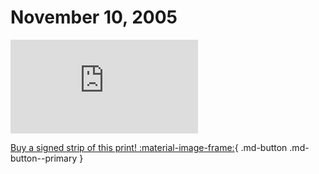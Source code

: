 # November 10, 2005

![](https://www.achewood.com/comic.php?date=11102005)

[Buy a signed strip of this print! :material-image-frame:](https://achewood-holiday-pop-up.myshopify.com/products/strip#11102005){ .md-button .md-button--primary }
